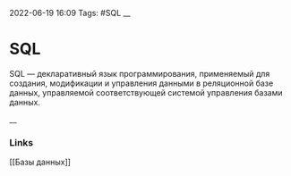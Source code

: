 2022-06-19 16:09
Tags: #SQL
__
# SQL
SQL — декларативный язык программирования, применяемый для создания, модификации и управления данными в реляционной базе данных, управляемой соответствующей системой управления базами данных.

__
### Links
[[Базы данных]]
